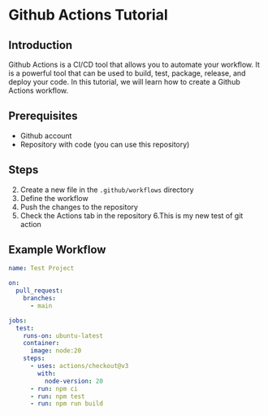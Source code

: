 # Github Actions Tutorial

## Introduction
Github Actions is a CI/CD tool that allows you to automate your workflow. It is a powerful tool that can be used to build, test, package, release, and deploy your code. In this tutorial, we will learn how to create a Github Actions workflow.

## Prerequisites
- Github account
- Repository with code (you can use this repository)

## Steps
2. Create a new file in the `.github/workflows` directory
3. Define the workflow
4. Push the changes to the repository
5. Check the Actions tab in the repository
6.This is my new test of git action

## Example Workflow
```yaml
name: Test Project

on:
  pull_request:
    branches:
      - main

jobs:
  test:
    runs-on: ubuntu-latest
    container:
      image: node:20
    steps:
      - uses: actions/checkout@v3
        with:
          node-version: 20
      - run: npm ci
      - run: npm test
      - run: npm run build

```